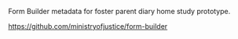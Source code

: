 Form Builder metadata for foster parent diary home study prototype.

https://github.com/ministryofjustice/form-builder
